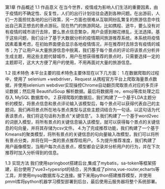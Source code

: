 第1章 作品概述
1.1 作品意义
在当今世界，疫情成为影响人们生活的重要因素，由于疫情的不确定性、反复性，人们的出行计划往往会遇到各种问题。在出游前，人们一方面担忧各地的出行政策，另一方面也很难从互联网纷乱繁复的旅游信息中找出自己真正想去的景点游玩。现在热门的旅游网站，比如携程、途牛，要么没有对有疫情的城市进行去除，要么景点信息繁杂，用户会感到眼花缭乱，无法选择。基于这些问题，我们设计了基于大数据分析的疫情期间旅游推荐系统，本系统将疫情因素着重考虑，在初始界面便会显示各地疫情情况，并在推荐时去除含有疫情的城市；为了让用户从大量旅游信息中脱离，我们基于每个景点的评论将该景点分析并生成主题，用这些主题代替城市，用户在想获得推荐的景点时，只需要选择一定的主题即可，这大大方便了用户的使用，不用再面对大量的旅游信息。

1.2 技术特色
本平台主要的技术特色主要体现在以下几方面：
1.在数据爬取的过程中，使用了 selenium +webdriver，Request 从携程官方平台上爬取海量景点数据，并使用selenium webdiver实现操控Chrome自动翻页爬取景点对应的多页评论数据；然后用 BeautifulSoup 解析数据。最后将数据用 re，emoji等库处理之后存入 MySQL 数据库中。
2.获得爬取的数据后，我们构建了一个基于LDA主题分析的模型，将景点信息和景点评论输入该模型后，每个景点可以获得代表自己的主题词，我们再将景点所在地与景点类型与这些主题词结合为一句话，以这句话为代表该景点，我们将这句话称为景点“关键信息”。
3.我们构建了一个基于word2vec的词嵌入模型，将所有景点的关键信息输入该模型，就可以获得每个景点的关键信息的句向量，并将其存储为csv文件。
4.为了完成推荐功能，我们构建了一个基于Kmeans的聚类模型，将所有景点的关键信息的句向量输入改模型，我们可以将所有景点分类，并将在同一类的景点推荐给用户。
5.为提升推荐准度，我们构建了用户画像模型，当用户每次点击景点，模型都会记录并分析用户的行为，并在下次推荐时加入分析得到的信息。

1.3 实现方法
我们使用springboot搭建后台,集成了mybatis，sa-token等框架搭建，前台使用了vue3+typesript的结合，另外集成了pinna,vue-router,echarts等工具，并使用mysql数据库与之连接。接下来用python搭建推荐模型，并使用pmml库将python机器学习模型部署到后台，最后使用云服务器将整个系统部署。

